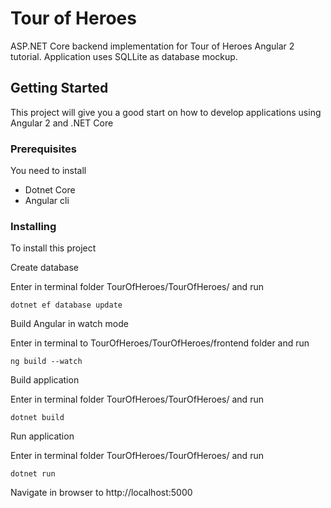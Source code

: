 # Tour of Heroes

ASP.NET Core backend implementation for Tour of Heroes Angular 2 tutorial. Application uses SQLLite as database mockup.

## Getting Started

This project will give you a good start on how to develop applications using Angular 2 and .NET Core

### Prerequisites

You need to install

* Dotnet Core
* Angular cli

### Installing

To install this project

Create database

Enter in terminal folder TourOfHeroes/TourOfHeroes/ and run
```
dotnet ef database update
```

Build Angular in watch mode

Enter in terminal to TourOfHeroes/TourOfHeroes/frontend folder and run
```
ng build --watch
```
Build application

Enter in terminal folder TourOfHeroes/TourOfHeroes/ and run
```
dotnet build
```

Run application

Enter in terminal folder TourOfHeroes/TourOfHeroes/ and run
```
dotnet run
```

Navigate in browser to http://localhost:5000